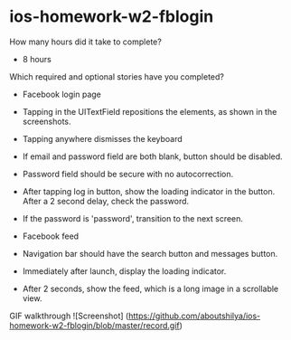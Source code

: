 ios-homework-w2-fblogin
=======================
How many hours did it take to complete?
* 8 hours

Which required and optional stories have you completed?
* Facebook login page
* Tapping in the UITextField repositions the elements, as shown in the screenshots.
* Tapping anywhere dismisses the keyboard
* If email and password field are both blank, button should be disabled.
* Password field should be secure with no autocorrection.
* After tapping log in button, show the loading indicator in the button. After a 2 second delay, check the password.
* If the password is 'password', transition to the next screen.
      

* Facebook feed
* Navigation bar should have the search button and messages button.
* Immediately after launch, display the loading indicator.
* After 2 seconds, show the feed, which is a long image in a scrollable view.


GIF walkthrough
![Screenshot] (https://github.com/aboutshilya/ios-homework-w2-fblogin/blob/master/record.gif)

